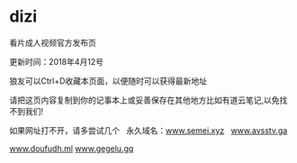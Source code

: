 # dizi
看片成人视频官方发布页

更新时间：2018年4月12号

狼友可以Ctrl+D收藏本页面，以便随时可以获得最新地址

请把这页内容复制到你的记事本上或妥善保存在其他地方比如有道云笔记,以免找不到我们!

如果网址打不开，请多尝试几个
 
永久域名：www.semei.xyz
 
www.avsstv.ga

www.doufudh.ml
www.gegelu.gq
